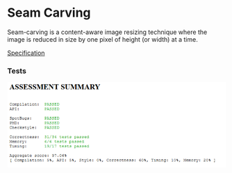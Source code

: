 Seam Carving
============

Seam-carving is a content-aware image resizing technique where the image
is reduced in size by one pixel of height (or width) at a time.

[Specification](https://coursera.cs.princeton.edu/algs4/assignments/seam/specification.php)

### Tests

![Tests](tests.png)
